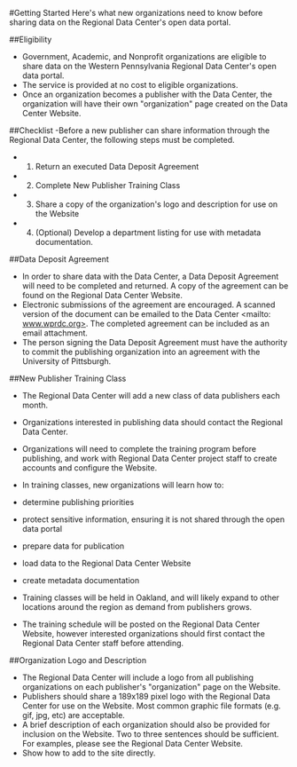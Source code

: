 #Getting Started
Here's what new organizations need to know before sharing data on the Regional Data Center's open data portal.

##Eligibility
- Government, Academic, and Nonprofit organizations are eligible to share data on the Western Pennsylvania Regional Data Center's open data portal.
- The service is provided at no cost to eligible organizations. 
- Once an organization becomes a publisher with the Data Center, the organization will have their own "organization" page created on the Data Center Website. <LINK>

##Checklist
-Before a new publisher can share information through the Regional Data Center, the following steps must be completed.
- 1. Return an executed Data Deposit Agreement
- 2. Complete New Publisher Training Class
- 3. Share a copy of the organization's logo and description for use on the Website 
- 4. (Optional) Develop a department listing for use with metadata documentation.

##Data Deposit Agreement
- In order to share data with the Data Center, a Data Deposit Agreement will need to be completed and returned. A copy of the agreement can be found on the Regional Data Center Website.
- Electronic submissions of the agreement are encouraged. A scanned version of the document can be emailed to the Data Center <mailto: www.wprdc.org>. The completed agreement can be included as an email attachment.
- The person signing the Data Deposit Agreement must have the authority to commit the publishing organization into an agreement with the University of Pittsburgh.

##New Publisher Training Class
- The Regional Data Center will add a new class of data publishers each month. 
- Organizations interested in publishing data should contact the Regional Data Center.
- Organizations will need to complete the training program before publishing, and work with Regional Data Center project staff to create accounts and configure the Website.
- In training classes, new organizations will learn how to:
- determine publishing priorities
- protect sensitive information, ensuring it is not shared through the open data portal
- prepare data for publication
- load data to the Regional Data Center Website
- create metadata documentation

- Training classes will be held in Oakland, and will likely expand to other locations around the region as demand from publishers grows.
- The training schedule will be posted on the Regional Data Center Website, however interested organizations should first contact the Regional Data Center staff before attending. 

##Organization Logo and Description
- The Regional Data Center will include a logo from all publishing organizations on each publisher's "organization" page on the Website.
- Publishers should share a 189x189 pixel logo with the Regional Data Center for use on the Website. Most common graphic file formats (e.g. gif, jpg, etc) are acceptable.
- A brief description of each organization should also be provided for inclusion on the Website. Two to three sentences should be sufficient. For examples, please see the Regional Data Center Website.
- Show how to add to the site directly.


